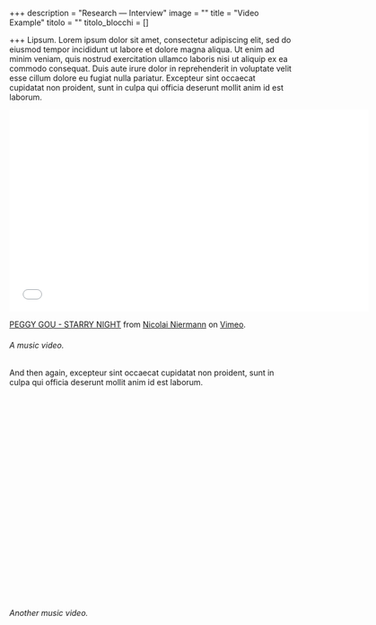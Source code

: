 +++
description = "Research — Interview"
image = ""
title = "Video Example"
titolo = ""
titolo_blocchi = []

+++
Lipsum. Lorem ipsum dolor sit amet, consectetur adipiscing elit, sed do eiusmod tempor incididunt ut labore et dolore magna aliqua. Ut enim ad minim veniam, quis nostrud exercitation ullamco laboris nisi ut aliquip ex ea commodo consequat. Duis aute irure dolor in reprehenderit in voluptate velit esse cillum dolore eu fugiat nulla pariatur. Excepteur sint occaecat cupidatat non proident, sunt in culpa qui officia deserunt mollit anim id est laborum.

<iframe src="[https://player.vimeo.com/video/367709381?color=ffffff&title=0&byline=0&portrait=0](https://player.vimeo.com/video/367709381?color=ffffff&title=0&byline=0&portrait=0 "https://player.vimeo.com/video/367709381?color=ffffff&title=0&byline=0&portrait=0")" width="640" height="360" frameborder="0" allow="autoplay; fullscreen; picture-in-picture" allowfullscreen></iframe>

<p><a href="[https://vimeo.com/367709381](https://vimeo.com/367709381 "https://vimeo.com/367709381")">PEGGY GOU - STARRY NIGHT</a> from <a href="[https://vimeo.com/user48791499](https://vimeo.com/user48791499 "https://vimeo.com/user48791499")">Nicolai Niermann</a> on <a href="[https://vimeo.com](https://vimeo.com "https://vimeo.com")">Vimeo</a>.</p>

###### A music video.

And then again, excepteur sint occaecat cupidatat non proident, sunt in culpa qui officia deserunt mollit anim id est laborum.

<div class="embed-responsive embed-responsive-16by9"> <iframe src="" width="640" height="360" frameborder="0" allow="autoplay; fullscreen; picture-in-picture" allowfullscreen></iframe> </div>

###### Another music video.